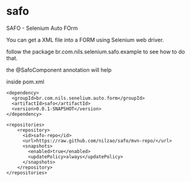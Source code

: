 # safo
SAFO - Selenium Auto FOrm

You can get a XML file into a FORM using Selenium web driver.

follow the package br.com.nils.selenium.safo.example to see how to do that.

the @SafoComponent annotation will help

inside pom.xml

    <dependency>
      <groupId>br.com.nils.senelium.auto.form</groupId>
      <artifactId>safo</artifactId>
      <version>0.0.1-SNAPSHOT</version>
    </dependency>

    <repositories>
	    <repository>
	      <id>safo-repo</id>
	      <url>https://raw.github.com/nilzao/safo/mvn-repo/</url>
	      <snapshots>
	        <enabled>true</enabled>
	        <updatePolicy>always</updatePolicy>
	      </snapshots>
	    </repository>
    </repositories>